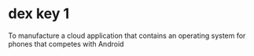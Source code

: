 # dex key 1
To manufacture a cloud application that contains an operating system for phones that competes with Android
